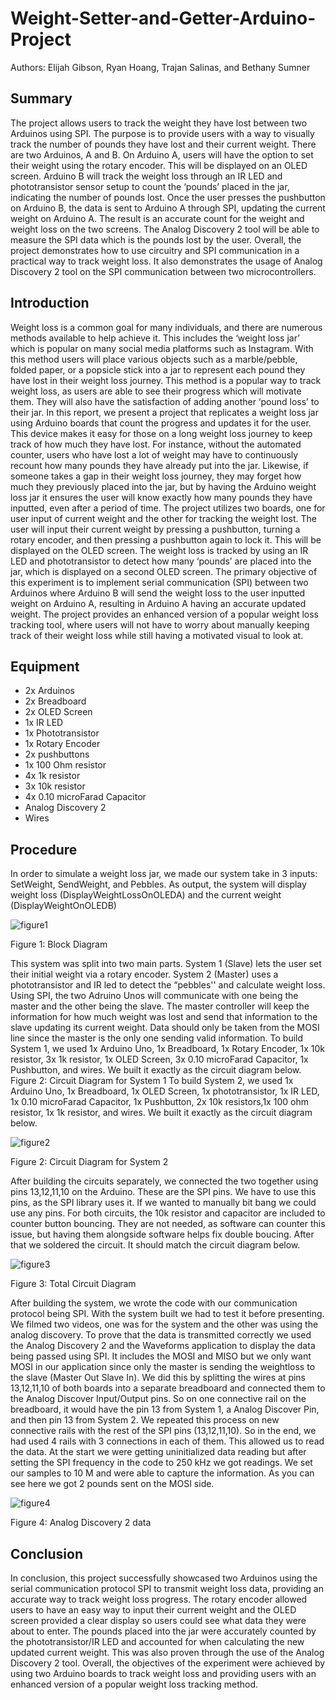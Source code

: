 # Weight-Setter-and-Getter-Arduino-Project
Authors: Elijah Gibson, Ryan Hoang, Trajan Salinas, and Bethany Sumner

## Summary 

The project allows users to track the weight they have lost between two Arduinos using
SPI. The purpose is to provide users with a way to visually track the number of pounds they have
lost and their current weight. There are two Arduinos, A and B. On Arduino A, users will have
the option to set their weight using the rotary encoder. This will be displayed on an OLED
screen. Arduino B will track the weight loss through an IR LED and phototransistor sensor setup
to count the ‘pounds’ placed in the jar, indicating the number of pounds lost. Once the user
presses the pushbutton on Arduino B, the data is sent to Arduino A through SPI, updating the
current weight on Arduino A. The result is an accurate count for the weight and weight loss on
the two screens. The Analog Discovery 2 tool will be able to measure the SPI data which is the
pounds lost by the user. Overall, the project demonstrates how to use circuitry and SPI
communication in a practical way to track weight loss. It also demonstrates the usage of Analog
Discovery 2 tool on the SPI communication between two microcontrollers.

## Introduction 

Weight loss is a common goal for many individuals, and there are numerous methods
available to help achieve it. This includes the ‘weight loss jar’ which is popular on many social
media platforms such as Instagram. With this method users will place various objects such as a
marble/pebble, folded paper, or a popsicle stick into a jar to represent each pound they have lost
in their weight loss journey. This method is a popular way to track weight loss, as users are able
to see their progress which will motivate them. They will also have the satisfaction of adding
another ‘pound loss’ to their jar. In this report, we present a project that replicates a weight loss
jar using Arduino boards that count the progress and updates it for the user. This device makes it
easy for those on a long weight loss journey to keep track of how much they have lost. For
instance, without the automated counter, users who have lost a lot of weight may have to
continuously recount how many pounds they have already put into the jar. Likewise, if someone
takes a gap in their weight loss journey, they may forget how much they previously placed into
the jar, but by having the Arduino weight loss jar it ensures the user will know exactly how many
pounds they have inputted, even after a period of time.
The project utilizes two boards, one for user input of current weight and the other for
tracking the weight lost. The user will input their current weight by pressing a pushbutton,
turning a rotary encoder, and then pressing a pushbutton again to lock it. This will be displayed
on the OLED screen. The weight loss is tracked by using an IR LED and phototransistor to
detect how many ‘pounds’ are placed into the jar, which is displayed on a second OLED screen.
The primary objective of this experiment is to implement serial communication (SPI) between
two Arduinos where Arduino B will send the weight loss to the user inputted weight on Arduino
A, resulting in Arduino A having an accurate updated weight. The project provides an enhanced
version of a popular weight loss tracking tool, where users will not have to worry about manually
keeping track of their weight loss while still having a motivated visual to look at.

## Equipment

- 2x Arduinos
- 2x Breadboard
- 2x OLED Screen
- 1x IR LED
- 1x Phototransistor
- 1x Rotary Encoder
- 2x pushbuttons
- 1x 100 Ohm resistor
- 4x 1k resistor
- 3x 10k resistor
- 4x 0.10 microFarad Capacitor
- Analog Discovery 2
- Wires

## Procedure

In order to simulate a weight loss jar, we made our system take in 3 inputs: SetWeight,
SendWeight, and Pebbles. As output, the system will display weight loss
(DisplayWeightLossOnOLEDA) and the current weight (DisplayWeightOnOLEDB)

![figure1](https://github.com/RyHoa/Weight-Setter-and-Getter-Arduino-Project/assets/129560634/a79748ac-1586-42d0-b0b0-13c3c1db5054)

Figure 1: Block Diagram

This system was split into two main parts. System 1 (Slave) lets the user set their initial
weight via a rotary encoder. System 2 (Master) uses a phototransistor and IR led to detect the
“pebbles'' and calculate weight loss. Using SPI, the two Adruino Unos will communicate with
one being the master and the other being the slave. The master controller will keep the
information for how much weight was lost and send that information to the slave updating its
current weight. Data should only be taken from the MOSI line since the master is the only one
sending valid information.
To build System 1, we used 1x Arduino Uno, 1x Breadboard, 1x Rotary Encoder, 1x 10k
resistor, 3x 1k resistor, 1x OLED Screen, 3x 0.10 microFarad Capacitor, 1x Pushbutton, and
wires. We built it exactly as the circuit diagram below.
Figure 2: Circuit Diagram for System 1
To build System 2, we used 1x Arduino Uno, 1x Breadboard, 1x OLED Screen, 1x
phototransistor, 1x IR LED, 1x 0.10 microFarad Capacitor, 1x Pushbutton, 2x 10k resistors,1x
100 ohm resistor, 1x 1k resistor, and wires. We built it exactly as the circuit diagram below.

![figure2](https://github.com/RyHoa/Weight-Setter-and-Getter-Arduino-Project/assets/129560634/b8c413c4-49a6-4b9b-8ad5-1467e88eba8d)

Figure 2: Circuit Diagram for System 2

After building the circuits separately, we connected the two together using pins 13,12,11,10 on
the Arduino. These are the SPI pins. We have to use this pins, as the SPI library uses it. If we
wanted to manually bit bang we could use any pins. For both circuits, the 10k resistor and
capacitor are included to counter button bouncing. They are not needed, as software can counter
this issue, but having them alongside software helps fix double boucing. After that we soldered
the circuit. It should match the circuit diagram below.

![figure3](https://github.com/RyHoa/Weight-Setter-and-Getter-Arduino-Project/assets/129560634/db6e117a-882e-4c12-aae7-9f4553240e5e)

Figure 3: Total Circuit Diagram

After building the system, we wrote the code with our communication protocol being SPI.
With the system built we had to test it before presenting. We filmed two videos, one was for the
system and the other was using the analog discovery. To prove that the data is transmitted
correctly we used the Analog Discovery 2 and the Waveforms application to display the data
being passed using SPI. It includes the MOSI and MISO but we only want MOSI in our
application since only the master is sending the weightloss to the slave (Master Out Slave In).
We did this by splitting the wires at pins 13,12,11,10 of both boards into a separate breadboard
and connected them to the Analog Discover Input/Output pins. So on one connective rail on the
breadboard, it would have the pin 13 from System 1, a Analog Discover Pin, and then pin 13
from System 2. We repeated this process on new connective rails with the rest of the SPI pins
(13,12,11,10). So in the end, we had used 4 rails with 3 connections in each of them. This
allowed us to read the data. At the start we were getting uninitialized data reading but after
setting the SPI frequency in the code to 250 kHz we got readings. We set our samples to 10 M
and were able to capture the information. As you can see here we got 2 pounds sent on the MOSI
side.

![figure4](https://github.com/RyHoa/Weight-Setter-and-Getter-Arduino-Project/assets/129560634/d9deb7fe-bff4-419e-aadc-4705d3a6fa73)

Figure 4: Analog Discovery 2 data

## Conclusion

In conclusion, this project successfully showcased two Arduinos using the serial
communication protocol SPI to transmit weight loss data, providing an accurate way to track
weight loss progress. The rotary encoder allowed users to have an easy way to input their current
weight and the OLED screen provided a clear display so users could see what data they were
about to enter. The pounds placed into the jar were accurately counted by the phototransistor/IR
LED and accounted for when calculating the new updated current weight. This was also proven
through the use of the Analog Discovery 2 tool. Overall, the objectives of the experiment were
achieved by using two Arduino boards to track weight loss and providing users with an enhanced
version of a popular weight loss tracking method.
